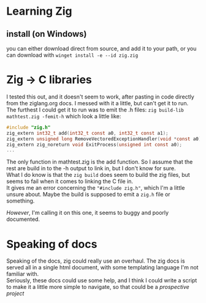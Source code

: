 # Learning Zig

## install (on Windows)
you can either download direct from source, and add it to your path, or you can 
download with `winget install -e --id zig.zig`

# Zig -> C libraries
I tested this out, and it doesn't seem to work, after pasting in code directly 
from the ziglang.org docs. I messed with it a little, but can't get it to run.\
The furthest I could get it to run was to emit the .h files:
`zig build-lib mathtest.zig -femit-h`
which look a little like:
```h
#include "zig.h"
zig_extern int32_t add(int32_t const a0, int32_t const a1);
zig_extern unsigned long RemoveVectoredExceptionHandler(void *const a0);
zig_extern zig_noreturn void ExitProcess(unsigned int const a0);
...
```
The only function in mathtest.zig is the add function. So I assume that the rest
are build in to the -h output to link in, but I don't know for sure.\
What I do know is that the `zig build` does seem to build the zig files, but seems
to fail when it comes to linking the C file in. \
It gives me an error concerning the `"#include zig.h"`, which I'm a little unsure about.
Maybe the build is supposed to emit a `zig.h` file or something.

*However*, I'm calling it on this one, it seems to buggy and poorly documented.

# Speaking of docs
Speaking of the docs, zig could really use an overhaul. The zig docs is served 
all in a single html document, with some templating language I'm not familiar with.\
Seriously, these docs could use some help, and I think I could write a script to make it a little more
simple to navigate, so that could be a *prospective project*




